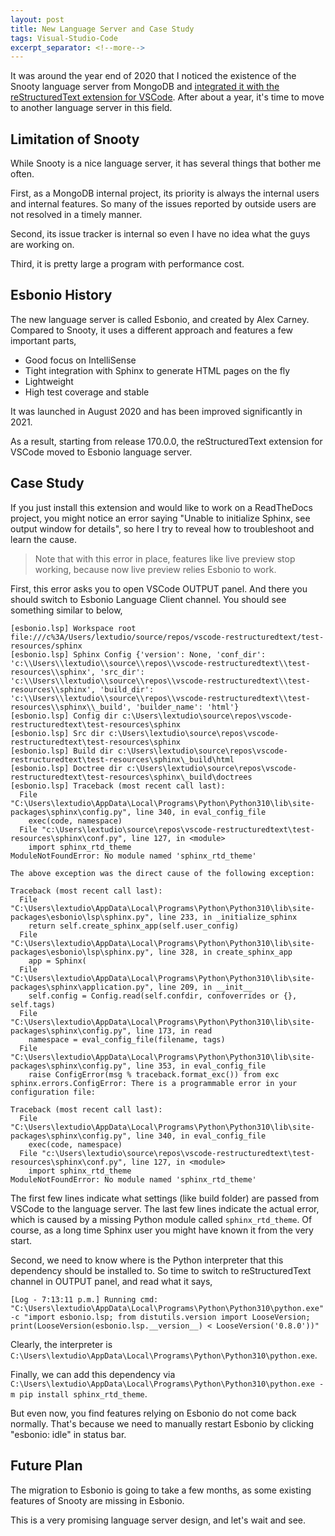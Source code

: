 ```yaml
---
layout: post
title: New Language Server and Case Study
tags: Visual-Studio-Code
excerpt_separator: <!--more-->
---
```


It was around the year end of 2020 that I noticed the existence of the Snooty language server from MongoDB and [integrated it with the reStructuredText extension for VSCode](/integration-with-snooty-language-server/). After about a year, it's time to move to another language server in this field.
<!--more-->

## Limitation of Snooty

While Snooty is a nice language server, it has several things that bother me often.

First, as a MongoDB internal project, its priority is always the internal users and internal features. So many of the issues reported by outside users are not resolved in a timely manner.

Second, its issue tracker is internal so even I have no idea what the guys are working on.

Third, it is pretty large a program with performance cost.

## Esbonio History

The new language server is called Esbonio, and created by Alex Carney. Compared to Snooty, it uses a different approach and features a few important parts,

* Good focus on IntelliSense
* Tight integration with Sphinx to generate HTML pages on the fly
* Lightweight
* High test coverage and stable

It was launched in August 2020 and has been improved significantly in 2021.

As a result, starting from release 170.0.0, the reStructuredText extension for VSCode moved to Esbonio language server.

## Case Study

If you just install this extension and would like to work on a ReadTheDocs project, you might notice an error saying "Unable to initialize Sphinx, see output window for details", so here I try to reveal how to troubleshoot and learn the cause.

> Note that with this error in place, features like live preview stop working, because now live preview relies Esbonio to work.

First, this error asks you to open VSCode OUTPUT panel. And there you should switch to Esbonio Language Client channel. You should see something similar to below,

```text
[esbonio.lsp] Workspace root file:///c%3A/Users/lextudio/source/repos/vscode-restructuredtext/test-resources/sphinx
[esbonio.lsp] Sphinx Config {'version': None, 'conf_dir': 'c:\\Users\\lextudio\\source\\repos\\vscode-restructuredtext\\test-resources\\sphinx', 'src_dir': 'c:\\Users\\lextudio\\source\\repos\\vscode-restructuredtext\\test-resources\\sphinx', 'build_dir': 'c:\\Users\\lextudio\\source\\repos\\vscode-restructuredtext\\test-resources\\sphinx\\_build', 'builder_name': 'html'}
[esbonio.lsp] Config dir c:\Users\lextudio\source\repos\vscode-restructuredtext\test-resources\sphinx
[esbonio.lsp] Src dir c:\Users\lextudio\source\repos\vscode-restructuredtext\test-resources\sphinx
[esbonio.lsp] Build dir c:\Users\lextudio\source\repos\vscode-restructuredtext\test-resources\sphinx\_build\html
[esbonio.lsp] Doctree dir c:\Users\lextudio\source\repos\vscode-restructuredtext\test-resources\sphinx\_build\doctrees
[esbonio.lsp] Traceback (most recent call last):
  File "C:\Users\lextudio\AppData\Local\Programs\Python\Python310\lib\site-packages\sphinx\config.py", line 340, in eval_config_file
    exec(code, namespace)
  File "c:\Users\lextudio\source\repos\vscode-restructuredtext\test-resources\sphinx\conf.py", line 127, in <module>
    import sphinx_rtd_theme
ModuleNotFoundError: No module named 'sphinx_rtd_theme'

The above exception was the direct cause of the following exception:

Traceback (most recent call last):
  File "C:\Users\lextudio\AppData\Local\Programs\Python\Python310\lib\site-packages\esbonio\lsp\sphinx.py", line 233, in _initialize_sphinx
    return self.create_sphinx_app(self.user_config)
  File "C:\Users\lextudio\AppData\Local\Programs\Python\Python310\lib\site-packages\esbonio\lsp\sphinx.py", line 328, in create_sphinx_app
    app = Sphinx(
  File "C:\Users\lextudio\AppData\Local\Programs\Python\Python310\lib\site-packages\sphinx\application.py", line 209, in __init__
    self.config = Config.read(self.confdir, confoverrides or {}, self.tags)
  File "C:\Users\lextudio\AppData\Local\Programs\Python\Python310\lib\site-packages\sphinx\config.py", line 173, in read
    namespace = eval_config_file(filename, tags)
  File "C:\Users\lextudio\AppData\Local\Programs\Python\Python310\lib\site-packages\sphinx\config.py", line 353, in eval_config_file
    raise ConfigError(msg % traceback.format_exc()) from exc
sphinx.errors.ConfigError: There is a programmable error in your configuration file:

Traceback (most recent call last):
  File "C:\Users\lextudio\AppData\Local\Programs\Python\Python310\lib\site-packages\sphinx\config.py", line 340, in eval_config_file
    exec(code, namespace)
  File "c:\Users\lextudio\source\repos\vscode-restructuredtext\test-resources\sphinx\conf.py", line 127, in <module>
    import sphinx_rtd_theme
ModuleNotFoundError: No module named 'sphinx_rtd_theme'
```

The first few lines indicate what settings (like build folder) are passed from VSCode to the language server. The last few lines indicate the actual error, which is caused by a missing Python module called `sphinx_rtd_theme`. Of course, as a long time Sphinx user you might have known it from the very start.

Second, we need to know where is the Python interpreter that this dependency should be installed to. So time to switch to reStructuredText channel in OUTPUT panel, and read what it says,

``` text
[Log - 7:13:11 p.m.] Running cmd: "C:\Users\lextudio\AppData\Local\Programs\Python\Python310\python.exe" -c "import esbonio.lsp; from distutils.version import LooseVersion; print(LooseVersion(esbonio.lsp.__version__) < LooseVersion('0.8.0'))"
```

Clearly, the interpreter is `C:\Users\lextudio\AppData\Local\Programs\Python\Python310\python.exe`.

Finally, we can add this dependency via `C:\Users\lextudio\AppData\Local\Programs\Python\Python310\python.exe -m pip install sphinx_rtd_theme`.

But even now, you find features relying on Esbonio do not come back normally. That's because we need to manually restart Esbonio by clicking "esbonio: idle" in status bar.

## Future Plan

The migration to Esbonio is going to take a few months, as some existing features of Snooty are missing in Esbonio.

This is a very promising language server design, and let's wait and see.

